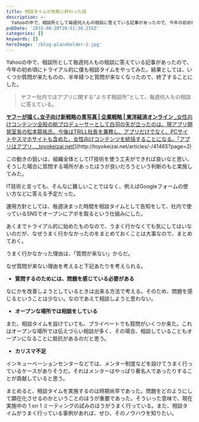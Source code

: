 ```yaml
---
title: 相談タイムが失敗に終わった話
description: >-
  Yahooの中で、相談所として毎週何人もの相談に答えている記事があったので、今年の初め頃にトライアル的に僕も相談タイムをやってみた。結果としては、いくつか質問が来たものの、半年経つと質問が来なくなったので、終了することにした。
pubDate: '2015-08-28T10:51:38.215Z'
categories: []
keywords: []
heroImage: '/blog-placeholder-2.jpg'
---
```


Yahooの中で、相談所として毎週何人もの相談に答えている記事があったので、今年の初め頃にトライアル的に僕も相談タイムをやってみた。結果としては、いくつか質問が来たものの、半年経つと質問が来なくなったので、終了することにした。

> ヤフー社内ではアプリに関する“よろず相談所”として、毎週何人もの相談に答えている。

[**ヤフーが描く､女子向け新戦略の青写真 | 企業戦略 | 東洋経済オンライン**
_女性向けコンテンツ全般の総プロデューサーとして白羽の矢が立ったのは、現アプリ開発室長の松本龍祐氏。今後はTRILL社長を兼務し、アプリだけでなく、PCサイトやスマホサイトも含めた、女性向けコンテンツを統括することになる。「アプリはアプリ…_toyokeizai.net](http://toyokeizai.net/articles/-/41465?page=2 "http://toyokeizai.net/articles/-/41465?page=2")[](http://toyokeizai.net/articles/-/41465?page=2)

この動きの狙いは、組織全体としてIT技術を使う工夫ができれば良いなと思い、そうした場合に質問する場所があったほうが良いだろうという判断のもと実施してみた。

IT技術と言っても、そんなに難しいことではなく、例えばGoogleフォームの使い方などに答える予定だった。

運用方針としては、毎週決まった時間を相談タイムとして告知をして、社内で使っているSNSでオープンにアポを取るという仕組みにした。

あくまでトライアル的に始めたものなので、うまく行かなくても気にしてはいないのだが、なぜうまく行かなかったのをまとめておくことは大事なので、まとめておく。

うまく行かなかった理由は、「質問が来ない」からだ。

なぜ質問が来ない理由を考えると下記あたりを考えられる。

*   **質問するのためには、問題を感じている必要がある**

なにかを改善しようとしているときは出来る方法で考える。そのため、問題を感じるということは少ない。なのであえて相談しようと思わない。

*   **オープンな場所では相談をしている**

また、相談タイムを設けていても、プライベートでも質問がいくつか来た。これはオープンな場所では伝えづらい相談が多く、その場合、相談していることもオープンになることに抵抗があるのだと思う。

*   **カリスマ不足**

インキューベーションセンターなどでは、メンター制度などを設けてうまく行っているケースがありそうだ。それはメンターはやっぱり著名人であったりすることが貢献していると思う。

まとめると、相談タイムを実施するのは時期尚早であった。問題をどのようにして顕在化させるのかということのほうが重要であった。そういった意味で、現在実施中の 1 on 1 ミーティングの試みのほうがうまく行っている。また、相談タイムがうまく行っている事例があれば、ぜひ、そのノウハウを知りたい。